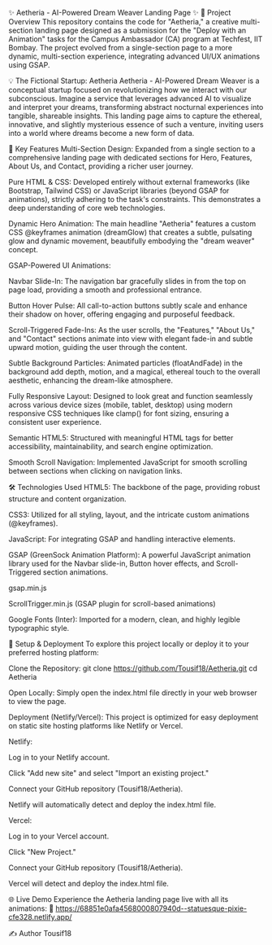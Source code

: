 ✨ Aetheria - AI-Powered Dream Weaver Landing Page ✨
🚀 Project Overview
This repository contains the code for "Aetheria," a creative multi-section landing page designed as a submission for the "Deploy with an Animation" tasks for the Campus Ambassador (CA) program at Techfest, IIT Bombay. The project evolved from a single-section page to a more dynamic, multi-section experience, integrating advanced UI/UX animations using GSAP.

💡 The Fictional Startup: Aetheria
Aetheria - AI-Powered Dream Weaver is a conceptual startup focused on revolutionizing how we interact with our subconscious. Imagine a service that leverages advanced AI to visualize and interpret your dreams, transforming abstract nocturnal experiences into tangible, shareable insights. This landing page aims to capture the ethereal, innovative, and slightly mysterious essence of such a venture, inviting users into a world where dreams become a new form of data.

🌟 Key Features
Multi-Section Design: Expanded from a single section to a comprehensive landing page with dedicated sections for Hero, Features, About Us, and Contact, providing a richer user journey.

Pure HTML & CSS: Developed entirely without external frameworks (like Bootstrap, Tailwind CSS) or JavaScript libraries (beyond GSAP for animations), strictly adhering to the task's constraints. This demonstrates a deep understanding of core web technologies.

Dynamic Hero Animation: The main headline "Aetheria" features a custom CSS @keyframes animation (dreamGlow) that creates a subtle, pulsating glow and dynamic movement, beautifully embodying the "dream weaver" concept.

GSAP-Powered UI Animations:

Navbar Slide-In: The navigation bar gracefully slides in from the top on page load, providing a smooth and professional entrance.

Button Hover Pulse: All call-to-action buttons subtly scale and enhance their shadow on hover, offering engaging and purposeful feedback.

Scroll-Triggered Fade-Ins: As the user scrolls, the "Features," "About Us," and "Contact" sections animate into view with elegant fade-in and subtle upward motion, guiding the user through the content.

Subtle Background Particles: Animated particles (floatAndFade) in the background add depth, motion, and a magical, ethereal touch to the overall aesthetic, enhancing the dream-like atmosphere.

Fully Responsive Layout: Designed to look great and function seamlessly across various device sizes (mobile, tablet, desktop) using modern responsive CSS techniques like clamp() for font sizing, ensuring a consistent user experience.

Semantic HTML5: Structured with meaningful HTML tags for better accessibility, maintainability, and search engine optimization.

Smooth Scroll Navigation: Implemented JavaScript for smooth scrolling between sections when clicking on navigation links.

🛠️ Technologies Used
HTML5: The backbone of the page, providing robust structure and content organization.

CSS3: Utilized for all styling, layout, and the intricate custom animations (@keyframes).

JavaScript: For integrating GSAP and handling interactive elements.

GSAP (GreenSock Animation Platform): A powerful JavaScript animation library used for the Navbar slide-in, Button hover effects, and Scroll-Triggered section animations.

gsap.min.js

ScrollTrigger.min.js (GSAP plugin for scroll-based animations)

Google Fonts (Inter): Imported for a modern, clean, and highly legible typographic style.

🚀 Setup & Deployment
To explore this project locally or deploy it to your preferred hosting platform:

Clone the Repository:
git clone https://github.com/Tousif18/Aetheria.git
cd Aetheria

Open Locally:
Simply open the index.html file directly in your web browser to view the page.

Deployment (Netlify/Vercel):
This project is optimized for easy deployment on static site hosting platforms like Netlify or Vercel.

Netlify:

Log in to your Netlify account.

Click "Add new site" and select "Import an existing project."

Connect your GitHub repository (Tousif18/Aetheria).

Netlify will automatically detect and deploy the index.html file.

Vercel:

Log in to your Vercel account.

Click "New Project."

Connect your GitHub repository (Tousif18/Aetheria).

Vercel will detect and deploy the index.html file.

🌐 Live Demo
Experience the Aetheria landing page live with all its animations:
🔗 https://68851e0afa4568000807940d--statuesque-pixie-cfe328.netlify.app/

✍️ Author
Tousif18
